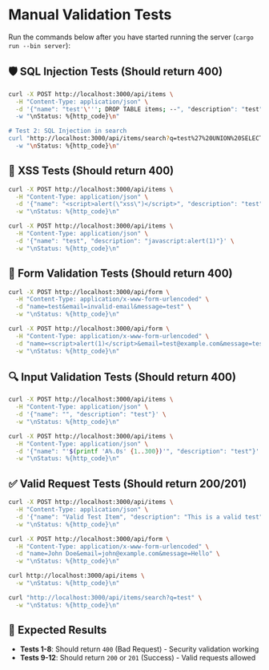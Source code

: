 # Manual Validation Tests

Run the commands below after you have started running the server (`cargo run --bin server`):

## 🛡️ SQL Injection Tests (Should return 400)

```bash
curl -X POST http://localhost:3000/api/items \
  -H "Content-Type: application/json" \
  -d '{"name": "test'\'''; DROP TABLE items; --", "description": "test"}' \
  -w "\nStatus: %{http_code}\n"

# Test 2: SQL Injection in search
curl "http://localhost:3000/api/items/search?q=test%27%20UNION%20SELECT" \
  -w "\nStatus: %{http_code}\n"
```

## 🚫 XSS Tests (Should return 400)

```bash
curl -X POST http://localhost:3000/api/items \
  -H "Content-Type: application/json" \
  -d '{"name": "<script>alert(\"xss\")</script>", "description": "test"}' \
  -w "\nStatus: %{http_code}\n"

curl -X POST http://localhost:3000/api/items \
  -H "Content-Type: application/json" \
  -d '{"name": "test", "description": "javascript:alert(1)"}' \
  -w "\nStatus: %{http_code}\n"
```

## 📝 Form Validation Tests (Should return 400)

```bash
curl -X POST http://localhost:3000/api/form \
  -H "Content-Type: application/x-www-form-urlencoded" \
  -d "name=test&email=invalid-email&message=test" \
  -w "\nStatus: %{http_code}\n"

curl -X POST http://localhost:3000/api/form \
  -H "Content-Type: application/x-www-form-urlencoded" \
  -d "name=<script>alert(1)</script>&email=test@example.com&message=test" \
  -w "\nStatus: %{http_code}\n"
```

## 🔍 Input Validation Tests (Should return 400)

```bash
curl -X POST http://localhost:3000/api/items \
  -H "Content-Type: application/json" \
  -d '{"name": "", "description": "test"}' \
  -w "\nStatus: %{http_code}\n"

curl -X POST http://localhost:3000/api/items \
  -H "Content-Type: application/json" \
  -d '{"name": "'$(printf 'A%.0s' {1..300})'", "description": "test"}' \
  -w "\nStatus: %{http_code}\n"
```

## ✅ Valid Request Tests (Should return 200/201)

```bash
curl -X POST http://localhost:3000/api/items \
  -H "Content-Type: application/json" \
  -d '{"name": "Valid Test Item", "description": "This is a valid test"}' \
  -w "\nStatus: %{http_code}\n"

curl -X POST http://localhost:3000/api/form \
  -H "Content-Type: application/x-www-form-urlencoded" \
  -d "name=John Doe&email=john@example.com&message=Hello" \
  -w "\nStatus: %{http_code}\n"

curl http://localhost:3000/api/items \
  -w "\nStatus: %{http_code}\n"

curl "http://localhost:3000/api/items/search?q=test" \
  -w "\nStatus: %{http_code}\n"
```

## 🎯 Expected Results

- **Tests 1-8**: Should return `400` (Bad Request) - Security validation working
- **Tests 9-12**: Should return `200` or `201` (Success) - Valid requests allowed